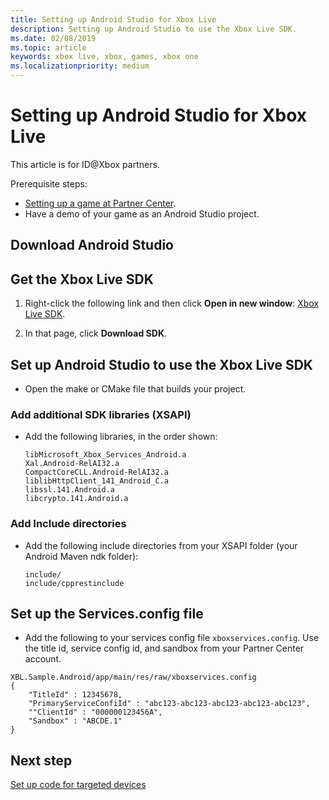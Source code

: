 ```yaml
---
title: Setting up Android Studio for Xbox Live
description: Setting up Android Studio to use the Xbox Live SDK.
ms.date: 02/08/2019
ms.topic: article
keywords: xbox live, xbox, games, xbox one
ms.localizationpriority: medium
---
```

# Setting up Android Studio for Xbox Live

This article is for ID@Xbox partners.

<!-- tag as IMPORTANT -->
Prerequisite steps:
* [Setting up a game at Partner Center](../setup-partner-center.md).
* Have a demo of your game as an Android Studio project.


<!--===================================================-->
## Download Android Studio



<!--===================================================-->
## Get the Xbox Live SDK

<!-- Ask Jason, ask where the SDK will be, for users.  James used one from module from internal, packages, maven, manager.  James didn't incorp into Android Studio. -->

1. Right-click the following link and then click **Open in new window**: [Xbox Live SDK](https://developer.microsoft.com/en-us/games/xbox/partner/live-downloads).

2. In that page, click **Download SDK**.


<!--===================================================-->
## Set up Android Studio to use the Xbox Live SDK

* Open the make or CMake file that builds your project.


### Add additional SDK libraries (XSAPI)

* Add the following libraries, in the order shown:
    
    ```
    libMicrosoft_Xbox_Services_Android.a
    Xal.Android-RelAI32.a
    CompactCoreCLL.Android-RelAI32.a
    liblibHttpClient_141_Android_C.a
    libssl.141.Android.a
    libcrypto.141.Android.a
    ```
    
### Add Include directories

* Add the following include directories from your XSAPI folder (your Android Maven ndk folder):

    ```
    include/
    include/cpprestinclude
    ```
    
<!--
### CMAKE option
If you want to use CMAKE, __.

CMakeLists.txt, contains cocos contnetN:
# Add Additional Include Directories
-->


<!--===================================================-->
## Set up the Services.config file


* Add the following to your services config file `xboxservices.config`.
  Use the title id, service config id, and sandbox from your Partner Center account.

```
XBL.Sample.Android/app/main/res/raw/xboxservices.config
{
    "TitleId" : 12345678,
    "PrimaryServiceConfiId" : "abc123-abc123-abc123-abc123-abc123",
    ""ClientId" : "000000123456A",
    "Sandbox" : "ABCDE.1"
}
```

<!--===================================================-->
## Next step

[Set up code for targeted devices](../setup-targets.md)
